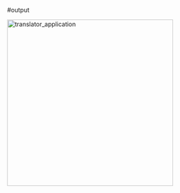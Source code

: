 #output

<img width="386" alt="translator_application" src="https://github.com/Aakash2222/python_tkinter_google_translator_app/assets/82493652/6fe5db69-ee71-485a-87ed-7b1933fce596">
